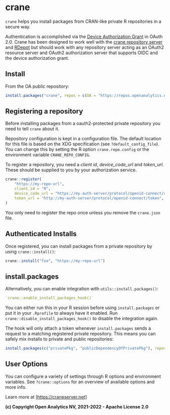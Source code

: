 # crane

`crane` helps you install packages from CRAN-like private R repositories in a secure way.

Authentication is accomplished via the [Device Authorization Grant](https://oauth.net/2/device-flow/) in OAuth 2.0.
Crane has been designed to work well with the [crane repository server](https://github.com/openanalytics/crane) and [RDepot](https://rdepot.io)
but should work with any repository server acting as an OAuth2 resource server and OAuth2 authorization server that supports OIDC and the device authorization grant.

## Install

From the OA public repository:

```R
install.packages("crane", repos = c(OA = "https://repos.openanalytics.eu/repo/public/", CRAN = "https://cloud.r-project.org"))
```

## Registering a repository

Before installing packages from a oauth2-protected private repository you need to tell `crane` about it.

Repository configuration is kept in a configuration file.
The default location for this file is based on the XDG specification (see `?default_config_file`). You can change this by setting the R option `crane.repo.config` or the environment variable `CRANE_REPO_CONFIG`.

To register a repository, you need a *client id*, *device_code_url* and *token_url*.
These should be supplied to you by your authorization service.

```R
crane::register(
    "https://my-repo-url",
    client_id = "R",
    device_code_url = "https://my-auth-server/protocol/openid-connect/auth/device",
    token_url = "http://my-auth-server/protocol/openid-connect/token",
)
```

You only need to register the repo once unless you remove the `crane.json` file.

## Authenticated Installs

Once registered, you can install packages from a private repository by using `crane::install()`:

```R
crane::install("foo", "https://my-repo-url")
```

## install.packages

Alternatively, you can enable integration with `utils::install.packages()`:

```R
`crane::enable_install_packages_hook()` 
```

You can either run this in your R session before using `install.packages` or put it in your `.Rprofile` to always have it enabled.
Run `crane::disable_install_packages_hook()` to disable the integration again.

The hook will only attach a token whenever `install.packages` sends a request to a matching registered private repository.
This means you can safely mix installs to private and public repositories:

```R
install.packages(c("privatePkg", "publicDependencyOfPrivatePkg"), repos = c("https://cloud.r-project.org", "https://my-repo-url"))
```

## User Options

You can configure a variety of settings through R options and environment variables. See `?crane::options` for an overview of available options and more info.

Learn more at [https://craneserver.net]

**(c) Copyright Open Analytics NV, 2021-2022 - Apache License 2.0**
